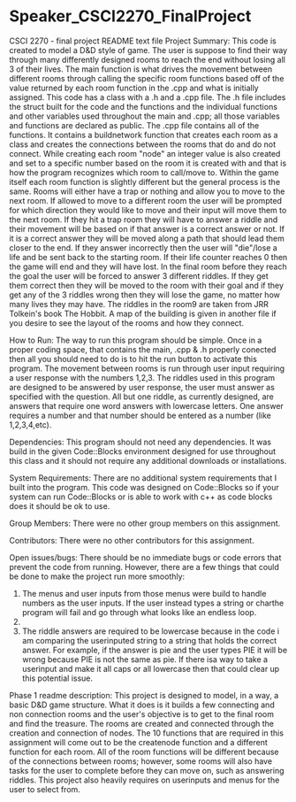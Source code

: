 # Speaker_CSCI2270_FinalProject

CSCI 2270 - final project README text file
Project Summary:
This code is created to model a D&D style of game. The user is suppose to find their way through many differently designed rooms to reach the end without losing all 3 of their lives. The main function is what drives the movement between different rooms through calling the specific room functions based off of the value returned by each room function in the .cpp and what is initially assigned. This code has a class with a .h and a .cpp file. The .h file includes the struct built for the code and the functions and the individual functions and other variables used throughout the main and .cpp; all those variables and functions are declared as public. The .cpp file contains all of the functions. It contains a buildnetwork function that creates each room as a class and creates the connections between the rooms that do and do not connect. While creating each room "node" an integer value is also created and set to a specific number based on the room it is created with and that is how the program recognizes which room to call/move to. Within the game itself each room function is slightly different but the general process is the same. Rooms will either have a trap or nothing and allow you to move to the next room. If allowed to move to a different room the user will be prompted for which direction they would like to move and their input will move them to the next room. If they hit a trap room they will have to answer a riddle and
their movement will be based on if that answer is a correct answer or not. If it is a correct answer they will be moved along a path that should lead them closer to the end. If they answer incorrectly then the user will "die"/lose a life and be sent back to the starting room. If their life counter reaches 0 then the game will end and they will have lost. In the final room before they reach the goal the user will be forced to answer 3 different riddles. If they get them correct then they will be moved to the room with their goal and if they get any of the 3 riddles wrong then they will lose the game, no matter how many lives they may have. The riddles in the room9 are taken from JRR Tolkein's book The Hobbit.
A map of the building is given in another file if you desire to see the layout of the rooms and how they connect.

How to Run:
The way to run this program should be simple.
Once in a proper coding space, that contains the main, .cpp & .h properly conected then all you should need to do is to hit the run button to activate this program. The movement between rooms is run through user input requiring a user response with the numbers 1,2,3. The riddles used in this program are designed to be answered by user response, the user must answer as specified with the question. All but one riddle, as currently designed, are answers that require one word answers with lowercase letters. One answer requires a number and that number should be entered as a number (like 1,2,3,4,etc).

Dependencies:
This program should not need any dependencies. It was build in the given Code::Blocks environment designed for use throughout this class and it should not require any additional downloads or installations.

System Requirements:
There are no additional system requirements that I built into the program. This code was designed on Code::Blocks so if your system can run Code::Blocks or is able to work with c++ as code blocks does it should be ok to use.

Group Members:
There were no other group members on this assignment.

Contributors:
There were no other contributors for this assignment.

Open issues/bugs:
There should be no immediate bugs or code errors that prevent the code from running.
However, there are a few things that could be done to make the project run more smoothly:

1. The menus and user inputs from those menus were build to handle numbers as the user inputs. If the user instead types a string or charthe program will fail and go through what looks like an endless loop.
2. 
2. The riddle answers are required to be lowercase because in the code i am comparing the userinputed string to a string that holds the correct answer. For example, if the answer is pie and the user types PIE it will be wrong because PIE is not the same as pie. If there isa way to take a userinput and make it all caps or all lowercase then that could clear up this potential issue.



Phase 1 readme description:
This project is designed to model, in a way, a basic D&D game structure. What it does is it builds a few connecting and non connection rooms and the user's objective is to get to the final room and find the treasure. The rooms are created and connected through the creation and connection of nodes. The 10 functions that are required in this assignment will come out to be the createnode function and a different function for each room. All of the room functions will be different because of the connections between rooms; however, some rooms will also have tasks for the user to complete before they can move on, such as answering riddles. This project also heavily requires on userinputs and menus for the user to select from. 

